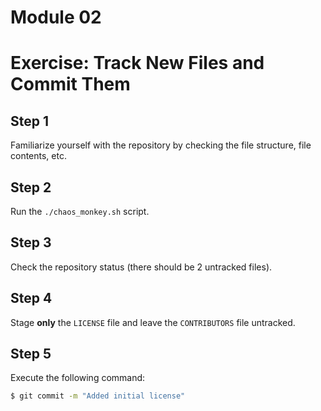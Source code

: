 # Module 02
# Exercise: Track New Files and Commit Them

## Step 1
Familiarize yourself with the repository by checking the file structure, file contents, etc.

## Step 2
Run the `./chaos_monkey.sh` script.

## Step 3
Check the repository status (there should be 2 untracked files).

## Step 4
Stage **only** the `LICENSE` file and leave the `CONTRIBUTORS` file untracked.

## Step 5
Execute the following command:
```bash
$ git commit -m "Added initial license"
```
